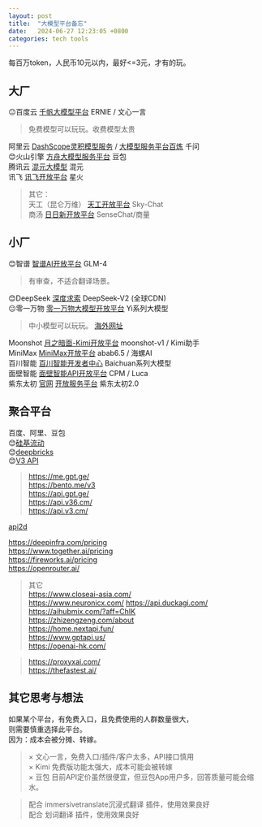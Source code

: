 ```yaml
---
layout: post
title:  "大模型平台备忘"
date:   2024-06-27 12:23:05 +0800
categories: tech tools
---  
```


每百万token，人民币10元以内，最好<=3元，才有的玩。  

## 大厂  
😐百度云 [千帆大模型平台](https://qianfan.cloud.baidu.com/) ERNIE / 文心一言  
> 免费模型可以玩玩。收费模型太贵  

阿里云 [DashScope灵积模型服务](https://dashscope.aliyun.com/) / [大模型服务平台百炼](https://www.aliyun.com/product/bailian) 千问  
😊火山引擎 [方舟大模型服务平台](https://www.volcengine.com/product/ark) 豆包  
腾讯云 [混元大模型](https://cloud.tencent.com/product/hunyuan) 混元  
讯飞 [讯飞开放平台](https://xinghuo.xfyun.cn/sparkapi) 星火  

> 其它：  
天工（昆仑万维） [天工开放平台](https://model-platform.tiangong.cn/) Sky-Chat  
商汤 [日日新开放平台](https://platform.sensenova.cn/) SenseChat/商量  

## 小厂  
😊智谱 [智谱AI开放平台](https://open.bigmodel.cn/) GLM-4  
> 有审查，不适合翻译场景。

😊DeepSeek [深度求索](https://www.deepseek.com/zh) DeepSeek-V2  (全球CDN)  
😐零一万物 [零一万物大模型开放平台](https://platform.lingyiwanwu.com/) Yi系列大模型  
> 中小模型可以玩玩。 [海外网址](https://platform.01.ai/)  

Moonshot [月之暗面-Kimi开放平台](https://platform.moonshot.cn/) moonshot-v1 / Kimi助手  
MiniMax [MiniMax开放平台](https://platform.minimaxi.com/) abab6.5 / 海螺AI  
百川智能 [百川智能开发者中心](https://platform.baichuan-ai.com/) Baichuan系列大模型  
面壁智能 [面壁智能API开放平台](https://modelbest.cn/openapi)  CPM / Luca  
紫东太初 [官网](https://taichu-web.ia.ac.cn/) [开放服务平台](https://ai-maas.wair.ac.cn/)  紫东太初2.0  


## 聚合平台  
百度、阿里、豆包  
😊[硅基流动](https://www.siliconflow.cn)  
😊[deepbricks](https://deepbricks.ai/)  
😊[V3 API](https://api.gpt.ge/)
> https://me.gpt.ge/  
https://bento.me/v3  
https://api.gpt.ge/  
https://api.v36.cm/  
https://api.v3.cm/  

[api2d](https://api2d.com/)  


https://deepinfra.com/pricing  
https://www.together.ai/pricing  
https://fireworks.ai/pricing  
https://openrouter.ai/  


> 其它  
https://www.closeai-asia.com/  
https://www.neuronicx.com/  https://api.duckagi.com/    
https://aihubmix.com/?aff=ChIK  
https://zhizengzeng.com/about  
https://home.nextapi.fun/  
https://www.gptapi.us/  
https://openai-hk.com/  


> https://proxyxai.com/  
https://thefastest.ai/  



## 其它思考与想法  
如果某个平台，有免费入口，且免费使用的人群数量很大，  
则需要慎重选择此平台。  
因为：成本会被分摊、转嫁。  
> × 文心一言，免费入口/插件/客户太多，API接口慎用  
> × Kimi 免费版功能太强大，成本可能会被转嫁  
> × 豆包 目前API定价虽然很便宜，但豆包App用户多，回答质量可能会缩水。

> 配合 immersivetranslate沉浸式翻译 插件，使用效果良好  
> 配合 划词翻译 插件，使用效果良好  